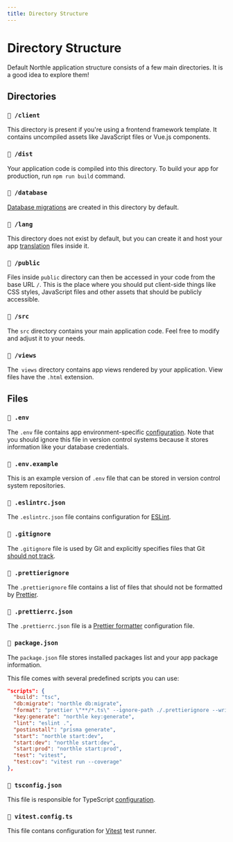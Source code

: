 ```yaml
---
title: Directory Structure
---
```


# Directory Structure

Default Northle application structure consists of a few main directories. It is a good idea to explore them!

## Directories

### `📁 /client`

This directory is present if you're using a frontend framework template. It contains uncompiled assets like JavaScript files or Vue.js components.

### `📁 /dist`

Your application code is compiled into this directory. To build your app for production, run `npm run build` command.

### `📁 /database`

[Database migrations](/docs/database/schema) are created in this directory by default.

### `📁 /lang`

This directory does not exist by default, but you can create it and host your app [translation](/docs/advanced/localization) files inside it.

### `📁 /public`

Files inside `public` directory can then be accessed in your code from the base URL `/`. This is the place where you should put client-side things like CSS styles, JavaScript files and other assets that should be publicly accessible.

### `📁 /src`

The `src` directory contains your main application code. Feel free to modify and adjust it to your needs.

### `📁 /views`

The` views` directory contains app views rendered by your application. View files have the `.html` extension.

## Files

### `📄 .env`

The `.env` file contains app environment-specific [configuration](/docs/basics/configuration#environment-settings). Note that you should ignore this file in version control systems because it stores information like your database credentials.

### `📄 .env.example`

This is an example version of `.env` file that can be stored in version control system repositories.

### `📄 .eslintrc.json`

The `.eslintrc.json` file contains configuration for [ESLint](https://eslint.org).

### `📄 .gitignore`

The `.gitignore` file is used by Git and explicitly specifies files that Git [should not track](https://git-scm.com/docs/gitignore).

### `📄 .prettierignore`

The `.prettierignore` file contains a list of files that should not be formatted by [Prettier](https://prettier.io).

### `📄 .prettierrc.json`

The `.prettierrc.json` file is a [Prettier formatter](https://prettier.io) configuration file.

### `📄 package.json`

The `package.json` file stores installed packages list and your app package information.

This file comes with several predefined scripts you can use:

```json
"scripts": {
  "build": "tsc",
  "db:migrate": "northle db:migrate",
  "format": "prettier \"**/*.ts\" --ignore-path ./.prettierignore --write",
  "key:generate": "northle key:generate",
  "lint": "eslint .",
  "postinstall": "prisma generate",
  "start": "northle start:dev",
  "start:dev": "northle start:dev",
  "start:prod": "northle start:prod",
  "test": "vitest",
  "test:cov": "vitest run --coverage"
},
```

### `📄 tsconfig.json`

This file is responsible for TypeScript [configuration](https://www.typescriptlang.org/docs/handbook/tsconfig-json.html).

### `📄 vitest.config.ts`

This file contans configuration for [Vitest](https://vitest.dev) test runner.
